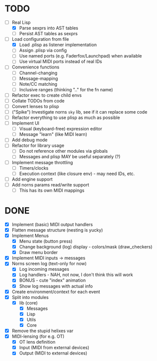 # TODO
- [ ] Real Lisp
    - [x] Parse sexprs into AST tables 
    - [ ] Persist AST tables as sexprs
- [ ] Load configuration from file
    - [x] Load .plisp as listener implementation
    - [ ] Assign .plisp via config
    - [ ] Use named ports (e.g. Faderfox/Launchpad) when available
    - [ ] Use virtual MIDI ports instead of real IDs
- [ ] Convenience functions
    - [ ] Channel-changing
    - [ ] Message-mapping
    - [ ] Note/CC matching
    - [ ] Inclusive ranges (thinking ".." for the fn name)
- [ ] Refactor exec to create child envs
- [ ] Collate TODOs from code
- [ ] Convert lenses to plisp
- [ ] ("Spike") Investigate norns `sky` lib, see if it can replace some code
- [ ] Refactor everything to use plisp as much as possible
- [ ] Implement UI
    - [ ] Visual (keyboard-free) expression editor
    - [ ] Message "learn" (like MIDI learn)
- [ ] Add debug mode
- [ ] Refactor for library usage
    - [ ] Do not reference other modules via globals
    - [ ] Messages and plisp MAY be useful separately (?)
- [ ] Implement message throttling
    - [ ] Timers/clocks
    - [ ] Execution context (like closure env) - may need IDs, etc.
- [ ] Add engine support
- [ ] Add norns params read/write support
    - [ ] This has its own MIDI mappings

# DONE
- [x] Implement (basic) MIDI output handlers
- [x] Flatten message structure (nesting is yucky)
- [x] Implement Menus
    - [x] Menu state (button press)
    - [x] Change background (log) display - colors/mask (draw_checkers)
    - [x] Draw menu border
- [x] Implement MIDI inputs -> messages
- [x] Norns screen log (text-only for now)
    - [x] Log incoming messages
    - [x] Log handlers - NAH, not now, I don't think this will work
    - [x] BONUS - cute "index" animation
    - [x] Show log messages with actual info
- [x] Create environment/context for each event
- [x] Split into modules
    - [x] lib (core)
        - [x] Messages
        - [x] Lisp
        - [x] Utils
        - [x] Core
- [x] Remove the stupid helixes var
- [x] MIDI-lensing (for e.g. OT)
    - [x] OT lens definition
    - [x] Input (MIDI from external devices)
    - [x] Output (MIDI to external devices)
